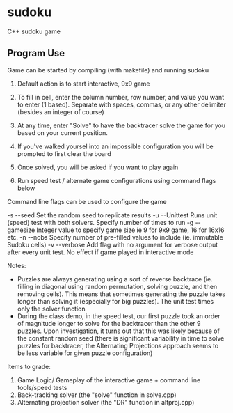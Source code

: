 # sudoku
C++ sudoku game

## Program Use ##

Game can be started by compiling (with makefile) and running sudoku

1. Default action is to start interactive, 9x9 game
2. To fill in cell, enter the column number, row number, and value you want to enter (1 based). Separate with spaces, commas, or any other delimiter (besides an integer of course)
3. At any time, enter "Solve" to have the backtracer solve the game for you based on your current position.
4. If you've walked yoursel into an impossible configuration you will be prompted to first clear the board
5. Once solved, you will be asked if you want to play again

6. Run speed test / alternate game configurations using command flags below

Command line flags can be used to configure the game

-s --seed Set the random seed to replicate results
-u --Unittest Runs unit (speed) test with both solvers. Specify number of times to run
-g --gamesize Integer value to specify game size
				ie 9 for 9x9 game, 16 for 16x16 etc.
-n --nobs Specify number of pre-filled values to include (ie. immutable Sudoku cells)
-v --verbose Add flag with no argument for verbose output after every unit test. No effect if game played in interactive mode


Notes:

- Puzzles are always generating using a sort of reverse backtrace (ie. filling in diagonal using random permutation, solving puzzle, and then removing cells). This means that sometimes generating the puzzle takes longer than solving it (especially for big puzzles). The unit test times only the solver function
- During the class demo, in the speed test, our first puzzle took an order of magnitude longer to solve for the backtracer than the other 9 puzzles. Upon investigation, it turns out that this was likely because of the constant random seed (there is significant variability in time to solve puzzles for backtracer, the Alternating Projections approach seems to be less variable for given puzzle configuration)


Items to grade:

1. Game Logic/ Gameplay of the interactive game + command line tools/speed tests
2. Back-tracking solver (the "solve" function in solve.cpp)
3. Alternating projection solver (the "DR" function in altproj.cpp)


